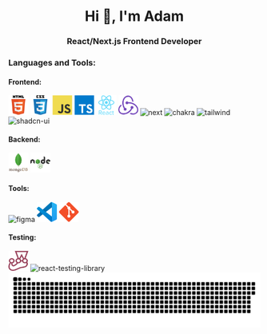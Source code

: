 <h1 align="center">Hi 👋, I'm Adam</h1>

<h3 align="center">React/Next.js Frontend Developer</h3>

<h3 align="left">Languages and Tools:</h3>
<h4 align="left">Frontend:</h4>
<p> 
  <img src="https://raw.githubusercontent.com/devicons/devicon/master/icons/html5/html5-original-wordmark.svg" alt="html5" width="40" height="40"/> 
  <img src="https://raw.githubusercontent.com/devicons/devicon/master/icons/css3/css3-original-wordmark.svg" alt="css3" width="40" height="40"/> 
  <img src="https://raw.githubusercontent.com/devicons/devicon/master/icons/javascript/javascript-original.svg" alt="javascript" width="40" height="40"/> 
  <img src="https://raw.githubusercontent.com/devicons/devicon/master/icons/typescript/typescript-original.svg" alt="typescript" width="40" height="40"/>
  <img src="https://raw.githubusercontent.com/devicons/devicon/master/icons/react/react-original-wordmark.svg" alt="react" width="40" height="40"/>  
  <img src="https://raw.githubusercontent.com/devicons/devicon/master/icons/redux/redux-original.svg" alt="redux" width="40" height="40"/>
  <img src="https://github.com/user-attachments/assets/9b28a281-b468-4502-bf14-4d3094823cf0" alt="next" width="40" height="40"/>
  <img src="https://github.com/user-attachments/assets/61520d9c-23ca-42fe-97d8-ce482b1097e2" alt="chakra" width="40" height="40"/>
   <img src="https://github.com/user-attachments/assets/b9753d84-4ca4-403b-a3c1-008dab23a826" alt="tailwind" height="40"/>
  <img src="https://github.com/user-attachments/assets/6cae48a1-1b00-4f3f-bc38-d0bfbb80b34c" alt="shadcn-ui" height="40"/>

</p>
<h4 align="left">Backend:</h4>
<p>    
  <img src="https://raw.githubusercontent.com/devicons/devicon/master/icons/mongodb/mongodb-original-wordmark.svg" alt="mongodb" width="40" height="40"/> 
  <img src="https://raw.githubusercontent.com/devicons/devicon/master/icons/nodejs/nodejs-original-wordmark.svg" alt="nodejs" width="40" height="40"/>   
</p>
<h4 align="left">Tools:</h4>
<p>
  <img src="https://www.vectorlogo.zone/logos/figma/figma-icon.svg" alt="figma" width="40" height="40"/>
  <img src="https://raw.githubusercontent.com/devicons/devicon/master/icons/vscode/vscode-original.svg" alt="vscode" width="40" height="40"/> 
  <img src="https://raw.githubusercontent.com/devicons/devicon/master/icons/git/git-original.svg" alt="git" width="40" height="40"/> 
</p>
<h4 align="left">Testing:</h4>
<div>
  <img src="https://raw.githubusercontent.com/devicons/devicon/master/icons/jest/jest-plain.svg" alt="jest" width="40" height="40"/>
  <img src="https://github.com/user-attachments/assets/e045950e-9f44-4f21-820b-d39810c5a153" alt="react-testing-library" width="40" height="40"/>
</div>


<picture>
  <source media="(prefers-color-scheme: dark)" srcset="https://raw.githubusercontent.com/AdamKowalczuk/AdamKowalczuk/output/github-snake-dark.svg" />
  <source media="(prefers-color-scheme: light)" srcset="https://raw.githubusercontent.com/AdamKowalczuk/AdamKowalczuk/output/github-snake.svg" />
  <img alt="github-snake" src="https://raw.githubusercontent.com/AdamKowalczuk/AdamKowalczuk/output/github-snake.svg" />
</picture>





